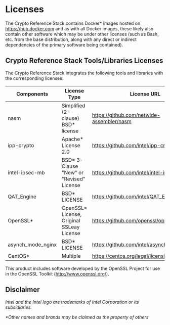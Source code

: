 # Licenses

The Crypto Reference Stack contains Docker* images hosted on
https://hub.docker.com and as with all Docker images, these likely
also contain other software which may be under other licenses (such as Bash,
etc. from the base distribution, along with any direct or indirect
dependencies of the primary software being contained).

## Crypto Reference Stack Tools/Libraries  Licenses

The Crypto Reference Stack integrates the following tools and libraries with
the corresponding licenses:

|Components|License Type|License URL|Version|
|----------|------------|-----------|------------|
| nasm | Simplified (2-clause) BSD\* license | https://github.com/netwide-assembler/nasm | 2.15.02 |
| ipp-crypto | Apache\* License 2.0 | https://github.com/intel/ipp-crypto | ippcp_2020u3 |
| intel-ipsec-mb | BSD\* 3-Clause "New" or "Revised" License | https://github.com/intel/intel-ipsec-mb | 0.55 |
| QAT_Engine | BSD\* LICENSE | https://github.com/intel/QAT_Engine | 0.6.5 |
| OpenSSL\* | OpenSSL\* License, Original SSLeay License | https://github.com/openssl/openssl | 1.1.1j |
| asynch_mode_nginx | BSD\* LICENSE | https://github.com/intel/asynch_mode_nginx | 0.4.5 |
| CentOS\* | Multiple | https://centos.org/legal/licensing-policy/ | 8.3 |

This product includes software developed by the OpenSSL Project
for use in the OpenSSL Toolkit (http://www.openssl.org/).

## Disclaimer

*Intel and the Intel logo are trademarks of Intel Corporation or its
subsidiaries.*

*\*Other names and brands may be claimed as the property of others*
